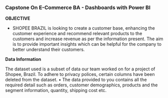 ### Capstone On E-Commerce BA - Dashboards with Power BI ###

**OBJECTIVE**

* SHOPEE BRAZIL is looking to create a customer base, enhancing the customer experience and recommend relevant
products to the customers and increase revenue as per the information present.
The aim is to provide important insights which can be helpful for the company to better understand their
customers.

**Data Information**

The dataset used is a subset of data our team
worked on for a project of Shopee, Brazil. To adhere to privacy
polices, certain columns have been deleted from the dataset.
• The data provided to you contains all the required detail such as
orders, customer demographics, products and the segment
information, quantity, shipping cost etc.
<!---
radha-r27/radha-r27 is a ✨ special ✨ repository because its `README.md` (this file) appears on your GitHub profile.
You can click the Preview link to take a look at your changes.
--->
